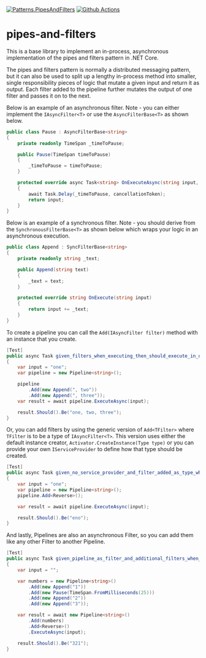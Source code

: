 [![Patterns.PipesAndFilters](https://badge.fury.io/nu/Patterns.PipesAndFilters.svg)](https://badge.fury.io/nu/Patterns.PipesAndFilters)
[![Github Actions](https://img.shields.io/endpoint.svg?url=https%3A%2F%2Factions-badge.atrox.dev%2Ftoddmeinershagen%2Fpipes-and-filters%2Fbadge&label=build&logo=none)](https://actions-badge.atrox.dev/toddmeinershagen/pipes-and-filters/goto?ref=master)

# pipes-and-filters
This is a base library to implement an in-process, asynchronous implementation of the pipes and filters pattern in .NET Core.  

The pipes and filters pattern is normally a distributed messaging pattern, but it can also be used to split up a lengthy in-process method into smaller, single responsibility pieces of logic that mutate a given input and return it as output.  Each filter added to the pipeline further mutates the output of one filter and passes it on to the next. 

Below is an example of an asynchronous filter.  Note - you can either implement the ```IAsyncFilter<T>``` or use the ```AsyncFilterBase<T>``` as shown below.

```csharp
public class Pause : AsyncFilterBase<string>
{
    private readonly TimeSpan _timeToPause;

    public Pause(TimeSpan timeToPause)
    {
        _timeToPause = timeToPause;
    }

    protected override async Task<string> OnExecuteAsync(string input, CancellationToken cancellationToken)
    {
        await Task.Delay(_timeToPause, cancellationToken);
        return input;
    }
}
```

Below is an example of a synchronous filter.  Note - you should derive from the ```SynchronousFilterBase<T>``` as shown below which wraps your logic in an asynchronous execution.

```csharp
public class Append : SyncFilterBase<string>
{
    private readonly string _text;

    public Append(string text)
    {
        _text = text;
    }

    protected override string OnExecute(string input)
    {
        return input += _text;
    }
}
```

To create a pipeline you can call the ```Add(IAsyncFilter filter)``` method with an instance that you create.

```csharp
[Test]
public async Task given_filters_when_executing_then_should_execute_in_order()
{
    var input = "one";
    var pipeline = new Pipeline<string>();

    pipeline
        .Add(new Append(", two"))
        .Add(new Append(", three"));
    var result = await pipeline.ExecuteAsync(input);

    result.Should().Be("one, two, three");
}
```

Or, you can add filters by using the generic version of ```Add<TFilter>``` where ```TFilter``` is to be a type of ```IAsyncFilter<T>```.  This version uses either the default instance creator, ```Activator.CreateInstance(Type type)``` or you can provide your own ```IServiceProvider``` to define how that type should be created.

```csharp
[Test]
public async Task given_no_service_provider_and_filter_added_as_type_when_executing_then_should_use_default_service_provider()
{
    var input = "one";
    var pipeline = new Pipeline<string>();
    pipeline.Add<Reverse>();

    var result = await pipeline.ExecuteAsync(input);

    result.Should().Be("eno");
}
```

And lastly, Pipelines are also an asynchronous Filter, so you can add them like any other Filter to another Pipeline.

```csharp
[Test]
public async Task given_pipeline_as_filter_and_additional_filters_when_executing_then_should_return_results()
{
    var input = "";

    var numbers = new Pipeline<string>()
        .Add(new Append("1"))
        .Add(new Pause(TimeSpan.FromMilliseconds(25)))
        .Add(new Append("2"))
        .Add(new Append("3"));

    var result = await new Pipeline<string>()
        .Add(numbers)
        .Add<Reverse>()
        .ExecuteAsync(input);

    result.Should().Be("321");
}
```